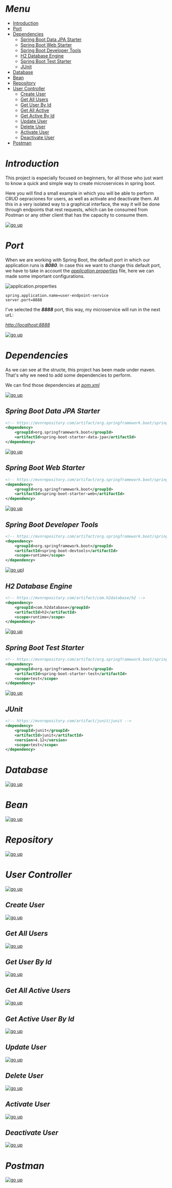 # _Menu_

* [Introduction](#introduction)
* [Port](#port)
* [Dependencies](#dependencies)
	* [Spring Boot Data JPA Starter](#spring-boot-data-jpa-starter)
	* [Spring Boot Web Starter](#spring-boot-web-starter)
	* [Spring Boot Developer Tools](#spring-boot-developer-tools)
	* [H2 Database Engine](#h2-database-engine)
	* [Spring Boot Test Starter](#spring-boot-test-starter)
	* [JUnit](#junit)
* [Database](#database)
* [Bean](#bean)
* [Repository](#repository)
* [User Controller](#user-controller)
	* [Create User](#create-user)
	* [Get All Users](#get-all-users)
	* [Get User By Id](#get-user-by-id)
	* [Get All Active](#get-all-active-users)
	* [Get Active By Id](#get-active-user-by-id)
	* [Update User](#update-user)
	* [Delete User](#delete-user)
	* [Activate User](#activate-user)
	* [Deactivate User](#deactivate-user)
* [Postman](#postman)


# _Introduction_

This project is especially focused on beginners, for all those who just want to know a quick and simple way to create microservices in spring boot.

Here you will find a small example in which you will be able to perform CRUD oepraciones for users, as well as activate and deactivate them. All this in a very isolated way to a graphical interface, the way it will be done through endpoints that rest requests, which can be consumed from Postman or any other client that has the capacity to consume them.

[![go up](pictures/go-up.png)](#menu)

# _Port_

When we are working with Spring Boot, the default port in which our application runs is ___8080___. In case this we want to change this default port, we have to take in account the [_application.properties_](src/main/resources/application.properties) file, here we can made some important configurations.

![application.properties](pictures/port/properties.png)

```properties
spring.application.name=user-endpoint-service
server.port=8888
```
I've selected the ___8888___ port, this way, my microservice will run in the next urL:

[_http://localhost:8888_](http://localhost:8888)

[![go up](pictures/go-up.png)](#menu)

# _Dependencies_

As we can see at the structe, this project has been made under maven. That's why we need to add some dependencies to perform.

We can find those dependencies at [_pom.xml_](pom.xml)

[![go up](pictures/go-up.png)](#menu)

## _Spring Boot Data JPA Starter_

```xml
<!-- https://mvnrepository.com/artifact/org.springframework.boot/spring-boot-starter-data-jpa -->
<dependency>
	<groupId>org.springframework.boot</groupId>
	<artifactId>spring-boot-starter-data-jpa</artifactId>
</dependency>
```

[![go up](pictures/go-up.png)](#menu)

## _Spring Boot Web Starter_

```xml
<!-- https://mvnrepository.com/artifact/org.springframework.boot/spring-boot-starter-web -->
<dependency>
	<groupId>org.springframework.boot</groupId>
	<artifactId>spring-boot-starter-web</artifactId>
</dependency>
```

[![go up](pictures/go-up.png)](#menu)

## _Spring Boot Developer Tools_

```xml
<!-- https://mvnrepository.com/artifact/org.springframework.boot/spring-boot-devtools -->
<dependency>
	<groupId>org.springframework.boot</groupId>
	<artifactId>spring-boot-devtools</artifactId>
	<scope>runtime</scope>
</dependency>
```

[![go up](pictures/go-up.png)](#menu))

## _H2 Database Engine_

```xml
<!-- https://mvnrepository.com/artifact/com.h2database/h2 -->
<dependency>
	<groupId>com.h2database</groupId>
	<artifactId>h2</artifactId>
	<scope>runtime</scope>
</dependency>
```

[![go up](pictures/go-up.png)](#menu)

## _Spring Boot Test Starter_

```xml
<!-- https://mvnrepository.com/artifact/org.springframework.boot/spring-boot-starter-test -->
<dependency>
	<groupId>org.springframework.boot</groupId>
	<artifactId>spring-boot-starter-test</artifactId>
	<scope>test</scope>
</dependency>
```

[![go up](pictures/go-up.png)](#menu)

## _JUnit_

```xml
<!-- https://mvnrepository.com/artifact/junit/junit -->
<dependency>
	<groupId>junit</groupId>
	<artifactId>junit</artifactId>
	<version>4.12</version>
	<scope>test</scope>
</dependency>
``` 


# _Database_

[![go up](pictures/go-up.png)](#menu)

# _Bean_

[![go up](pictures/go-up.png)](#menu)

# _Repository_

[![go up](pictures/go-up.png)](#menu)

# _User Controller_

[![go up](pictures/go-up.png)](#menu)

## _Create User_

[![go up](pictures/go-up.png)](#menu)

## _Get All Users_

[![go up](pictures/go-up.png)](#menu)

## _Get User By Id_

[![go up](pictures/go-up.png)](#menu)

## _Get All Active Users_

[![go up](pictures/go-up.png)](#menu)

## _Get Active User By Id_

[![go up](pictures/go-up.png)](#menu)

## _Update User_

[![go up](pictures/go-up.png)](#menu)

## _Delete User_

[![go up](pictures/go-up.png)](#menu)

## _Activate User_

[![go up](pictures/go-up.png)](#menu)

## _Deactivate User_

[![go up](pictures/go-up.png)](#menu)

# _Postman_

[![go up](pictures/go-up.png)](#menu)